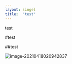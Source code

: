 ```yaml
---
layout: singel
title:  "test"
---
```


test

#test

##test

![image-20210418020942837](image-20210418020942837.png)
